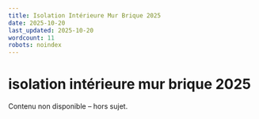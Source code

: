 ```yaml
---
title: Isolation Intérieure Mur Brique 2025
date: 2025-10-20
last_updated: 2025-10-20
wordcount: 11
robots: noindex
---
```


# isolation intérieure mur brique 2025

Contenu non disponible – hors sujet.